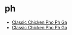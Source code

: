 # ph

 * [Classic Chicken Pho Ph Ga](../../index/c/classic-chicken-pho-ph-ga.json)
 * [Classic Chicken Pho Ph Ga](../../index/c/classic-chicken-pho-ph-ga.json)

